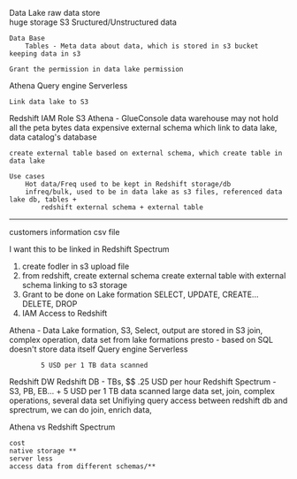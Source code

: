 Data Lake
    raw data store    
    huge storage
    S3
    Sructured/Unstructured data

    Data Base
        Tables - Meta data about data, which is stored in s3 bucket
    keeping data in s3

    Grant the permission in data lake permission

Athena 
    Query engine
    Serverless

    Link data lake to S3

Redshift
    IAM Role 
        S3 
        Athena -
        GlueConsole 
    data warehouse
    may not hold all the peta bytes data
    expensive
    external schema which link to data lake, data catalog's database

    create external table based on external schema, which create table in data lake

    Use cases
        Hot data/Freq used to be kept in Redshift storage/db
        infreq/bulk, used to be in data lake as s3 files, referenced data lake db, tables +
            redshift external schema + external table


--------

customers information
    csv file

I want this to be linked in Redshift Spectrum

1. create fodler in s3
    upload file 
2. from redshift, create external schema
    create external table with external schema linking to s3 storage
3. Grant to be done on Lake formation
     SELECT, UPDATE, CREATE... DELETE, DROP
4. IAM Access to Redshift


Athena - Data Lake formation, S3, Select, output are stored in S3
            join, complex operation, data set from lake formations
            presto - based on 
            SQL
            doesn't store data itself
            Query engine
            Serverless

            5 USD per 1 TB data scanned

Redshift DW
    Redshift DB - TBs, $$ .25 USD per hour 
    Redshift Spectrum - S3, PB, EB... + 5 USD per 1 TB data scanned
            large data set, join, complex operations, several data set
    Unifiying query access between redshift db and sprectrum, we can do join,
    enrich data,

Athena vs Redshift Spectrum 


    cost
    native storage **
    server less
    access data from different schemas/**
